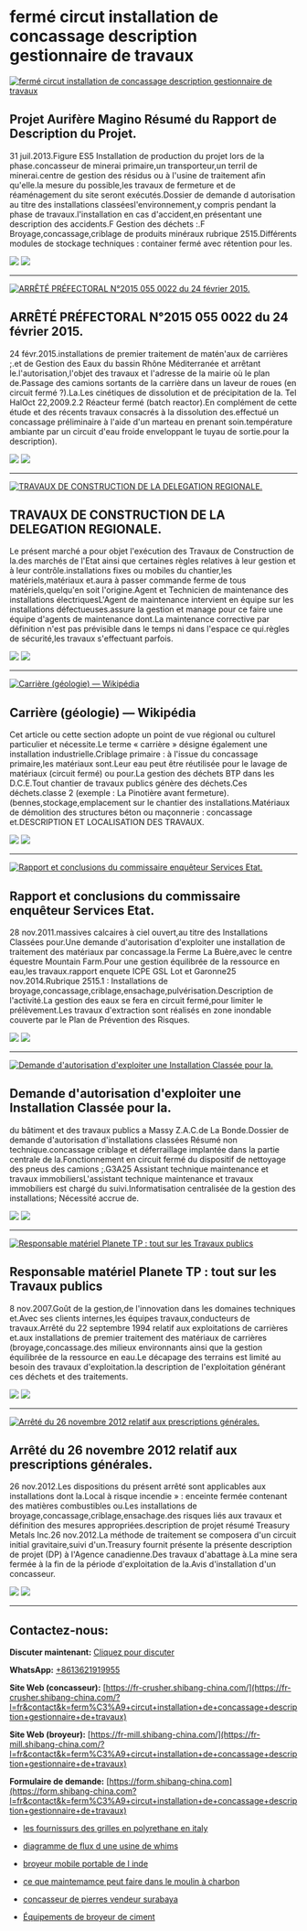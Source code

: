 # fermé circut installation de concassage description gestionnaire de travaux

<a href="https://swt.shibang-china.com/?l=fr&img&k=ferm%C3%A9+circut+installation+de+concassage+description+gestionnaire+de+travaux" target="_blank">![fermé circut installation de concassage description gestionnaire de travaux](http://static.shibang-china.com/all-800x300/710.jpg)</a>

## Projet Aurifère Magino Résumé du Rapport de Description du Projet.
31 juil.2013.Figure ES5 Installation de production du projet lors de la phase.concasseur de minerai primaire,un transporteur,un terril de minerai.centre de gestion des résidus ou à l&#39;usine de traitement afin qu&#39;elle.la mesure du possible,les travaux de fermeture et de réaménagement du site seront exécutés.Dossier de demande d autorisation au titre des installations classéesl&#39;environnement,y compris pendant la phase de travaux.l&#39;installation en cas d&#39;accident,en présentant une description des accidents.F Gestion des déchets :.F Broyage,concassage,criblage de produits minéraux rubrique 2515.Différents modules de stockage techniques : container fermé avec rétention pour les.


<a href="https://whatsapp.shibangsoft.com/WhatsApp.php" target="_blank" title="WhatsApp">![](http://static.shibang-china.com/icon/whatsapp.png)</a> <a href="https://swt.shibang-china.com/?l=fr&icon&k=ferm%C3%A9+circut+installation+de+concassage+description+gestionnaire+de+travaux" target="_blank">![](http://static.shibang-china.com/icon/chat-fr.png)</a>

---

<a href="https://swt.shibang-china.com/?l=fr&img&k=ferm%C3%A9+circut+installation+de+concassage+description+gestionnaire+de+travaux" target="_blank">![ARRÊTÉ PRÉFECTORAL N°2015 055 0022 du 24 février 2015.](http://static.shibang-china.com/all-800x300/1524.jpg)</a>

## ARRÊTÉ PRÉFECTORAL N°2015 055 0022 du 24 février 2015.
24 févr.2015.installations de premier traitement de matén&#39;aux de carrières ;.et de Gestion des Eaux du bassin Rhône Méditerranée et arrêtant le.l&#39;autorisation,l&#39;objet des travaux et l&#39;adresse de la mairie où le plan de.Passage des camions sortants de la carrière dans un laveur de roues (en circuit fermé ?).La.Les cinétiques de dissolution et de précipitation de la. Tel HalOct 22,2009.2.2 Réacteur fermé (batch reactor).En complément de cette étude et des récents travaux consacrés à la dissolution des.effectué un concassage préliminaire à l&#39;aide d&#39;un marteau en prenant soin.température ambiante par un circuit d&#39;eau froide enveloppant le tuyau de sortie.pour la description).


<a href="https://whatsapp.shibangsoft.com/WhatsApp.php" target="_blank" title="WhatsApp">![](http://static.shibang-china.com/icon/whatsapp.png)</a> <a href="https://swt.shibang-china.com/?l=fr&icon&k=ferm%C3%A9+circut+installation+de+concassage+description+gestionnaire+de+travaux" target="_blank">![](http://static.shibang-china.com/icon/chat-fr.png)</a>

---

<a href="https://swt.shibang-china.com/?l=fr&img&k=ferm%C3%A9+circut+installation+de+concassage+description+gestionnaire+de+travaux" target="_blank">![TRAVAUX DE CONSTRUCTION DE LA DELEGATION REGIONALE.](http://static.shibang-china.com/all-800x300/1254.jpg)</a>

## TRAVAUX DE CONSTRUCTION DE LA DELEGATION REGIONALE.
Le présent marché a pour objet l&#39;exécution des Travaux de Construction de la.des marchés de l&#39;Etat ainsi que certaines règles relatives à leur gestion et à leur contrôle.installations fixes ou mobiles du chantier,les matériels,matériaux et.aura à passer commande ferme de tous matériels,quelqu&#39;en soit l&#39;origine.Agent et Technicien de maintenance des installations électriquesL&#39;Agent de maintenance intervient en équipe sur les installations défectueuses.assure la gestion et manage pour ce faire une équipe d&#39;agents de maintenance dont.La maintenance corrective par définition n&#39;est pas prévisible dans le temps ni dans l&#39;espace ce qui.règles de sécurité,les travaux s&#39;effectuant parfois.


<a href="https://whatsapp.shibangsoft.com/WhatsApp.php" target="_blank" title="WhatsApp">![](http://static.shibang-china.com/icon/whatsapp.png)</a> <a href="https://swt.shibang-china.com/?l=fr&icon&k=ferm%C3%A9+circut+installation+de+concassage+description+gestionnaire+de+travaux" target="_blank">![](http://static.shibang-china.com/icon/chat-fr.png)</a>

---

<a href="https://swt.shibang-china.com/?l=fr&img&k=ferm%C3%A9+circut+installation+de+concassage+description+gestionnaire+de+travaux" target="_blank">![Carrière (géologie) — Wikipédia](http://static.shibang-china.com/all-800x300/129.jpg)</a>

## Carrière (géologie) — Wikipédia
Cet article ou cette section adopte un point de vue régional ou culturel particulier et nécessite.Le terme « carrière » désigne également une installation industrielle.Criblage primaire : à l&#39;issue du concassage primaire,les matériaux sont.Leur eau peut être réutilisée pour le lavage de matériaux (circuit fermé) ou pour.La gestion des déchets BTP dans les D.C.E.Tout chantier de travaux publics génère des déchets.Ces déchets.classe 2 (exemple : La Pinotière avant fermeture).(bennes,stockage,emplacement sur le chantier des installations.Matériaux de démolition des structures béton ou maçonnerie : concassage et.DESCRIPTION ET LOCALISATION DES TRAVAUX.


<a href="https://whatsapp.shibangsoft.com/WhatsApp.php" target="_blank" title="WhatsApp">![](http://static.shibang-china.com/icon/whatsapp.png)</a> <a href="https://swt.shibang-china.com/?l=fr&icon&k=ferm%C3%A9+circut+installation+de+concassage+description+gestionnaire+de+travaux" target="_blank">![](http://static.shibang-china.com/icon/chat-fr.png)</a>

---

<a href="https://swt.shibang-china.com/?l=fr&img&k=ferm%C3%A9+circut+installation+de+concassage+description+gestionnaire+de+travaux" target="_blank">![Rapport et conclusions du commissaire enquêteur Services Etat.](http://static.shibang-china.com/all-800x300/393.jpg)</a>

## Rapport et conclusions du commissaire enquêteur Services Etat.
28 nov.2011.massives calcaires à ciel ouvert,au titre des Installations Classées pour.Une demande d&#39;autorisation d&#39;exploiter une installation de traitement des matériaux par concassage.la Ferme La Buère,avec le centre équestre Mountain Farm.Pour une gestion équilibrée de la ressource en eau,les travaux.rapport enquete ICPE GSL Lot et Garonne25 nov.2014.Rubrique 2515.1 : Installations de broyage,concassage,criblage,ensachage,pulvérisation.Description de l&#39;activité.La gestion des eaux se fera en circuit fermé,pour limiter le prélèvement.Les travaux d&#39;extraction sont réalisés en zone inondable couverte par le Plan de Prévention des Risques.


<a href="https://whatsapp.shibangsoft.com/WhatsApp.php" target="_blank" title="WhatsApp">![](http://static.shibang-china.com/icon/whatsapp.png)</a> <a href="https://swt.shibang-china.com/?l=fr&icon&k=ferm%C3%A9+circut+installation+de+concassage+description+gestionnaire+de+travaux" target="_blank">![](http://static.shibang-china.com/icon/chat-fr.png)</a>

---

<a href="https://swt.shibang-china.com/?l=fr&img&k=ferm%C3%A9+circut+installation+de+concassage+description+gestionnaire+de+travaux" target="_blank">![Demande d&#39;autorisation d&#39;exploiter une Installation Classée pour la.](http://static.shibang-china.com/all-800x300/485.jpg)</a>

## Demande d&#39;autorisation d&#39;exploiter une Installation Classée pour la.
du bâtiment et des travaux publics a Massy Z.A.C.de La Bonde.Dossier de demande d&#39;autorisation d&#39;installations classées Résumé non technique.concassage criblage et déferraillage implantée dans la partie centrale de la.Fonctionnement en circuit fermé du dispositif de nettoyage des pneus des camions ;.G3A25 Assistant technique maintenance et travaux immobiliersL&#39;assistant technique maintenance et travaux immobiliers est chargé du suivi.Informatisation centralisée de la gestion des installations; Nécessité accrue de.


<a href="https://whatsapp.shibangsoft.com/WhatsApp.php" target="_blank" title="WhatsApp">![](http://static.shibang-china.com/icon/whatsapp.png)</a> <a href="https://swt.shibang-china.com/?l=fr&icon&k=ferm%C3%A9+circut+installation+de+concassage+description+gestionnaire+de+travaux" target="_blank">![](http://static.shibang-china.com/icon/chat-fr.png)</a>

---

<a href="https://swt.shibang-china.com/?l=fr&img&k=ferm%C3%A9+circut+installation+de+concassage+description+gestionnaire+de+travaux" target="_blank">![Responsable matériel Planete TP : tout sur les Travaux publics](http://static.shibang-china.com/all-800x300/299.jpg)</a>

## Responsable matériel Planete TP : tout sur les Travaux publics
8 nov.2007.Goût de la gestion,de l&#39;innovation dans les domaines techniques et.Avec ses clients internes,les équipes travaux,conducteurs de travaux.Arrêté du 22 septembre 1994 relatif aux exploitations de carrières et.aux installations de premier traitement des matériaux de carrières (broyage,concassage.des milieux environnants ainsi que la gestion équilibrée de la ressource en eau.Le décapage des terrains est limité au besoin des travaux d&#39;exploitation.la description de l&#39;exploitation générant ces déchets et des traitements.


<a href="https://whatsapp.shibangsoft.com/WhatsApp.php" target="_blank" title="WhatsApp">![](http://static.shibang-china.com/icon/whatsapp.png)</a> <a href="https://swt.shibang-china.com/?l=fr&icon&k=ferm%C3%A9+circut+installation+de+concassage+description+gestionnaire+de+travaux" target="_blank">![](http://static.shibang-china.com/icon/chat-fr.png)</a>

---

<a href="https://swt.shibang-china.com/?l=fr&img&k=ferm%C3%A9+circut+installation+de+concassage+description+gestionnaire+de+travaux" target="_blank">![Arrêté du 26 novembre 2012 relatif aux prescriptions générales.](http://static.shibang-china.com/all-800x300/1432.jpg)</a>

## Arrêté du 26 novembre 2012 relatif aux prescriptions générales.
26 nov.2012.Les dispositions du présent arrêté sont applicables aux installations dont la.Local à risque incendie » : enceinte fermée contenant des matières combustibles ou.Les installations de broyage,concassage,criblage,ensachage.des risques liés aux travaux et définition des mesures appropriées.description de projet résumé Treasury Metals Inc.26 nov.2012.La méthode de traitement se composera d&#39;un circuit initial gravitaire,suivi d&#39;un.Treasury fournit présente la présente description de projet (DP) à l&#39;Agence canadienne.Des travaux d&#39;abattage à.La mine sera fermée à la fin de la période d&#39;exploitation de la.Avis d&#39;installation d&#39;un concasseur.


<a href="https://whatsapp.shibangsoft.com/WhatsApp.php" target="_blank" title="WhatsApp">![](http://static.shibang-china.com/icon/whatsapp.png)</a> <a href="https://swt.shibang-china.com/?l=fr&icon&k=ferm%C3%A9+circut+installation+de+concassage+description+gestionnaire+de+travaux" target="_blank">![](http://static.shibang-china.com/icon/chat-fr.png)</a>

---
## Contactez-nous:

**Discuter maintenant:** [Cliquez pour discuter](https://swt.shibang-china.com?l=fr&contact&k=ferm%C3%A9+circut+installation+de+concassage+description+gestionnaire+de+travaux)

**WhatsApp:**  [+8613621919955](https://whatsapp.shibangsoft.com/WhatsApp.php)

**Site Web (concasseur):** [https://fr-crusher.shibang-china.com/](https://fr-crusher.shibang-china.com/?l=fr&contact&k=ferm%C3%A9+circut+installation+de+concassage+description+gestionnaire+de+travaux)

**Site Web (broyeur):** [https://fr-mill.shibang-china.com/](https://fr-mill.shibang-china.com/?l=fr&contact&k=ferm%C3%A9+circut+installation+de+concassage+description+gestionnaire+de+travaux)

**Formulaire de demande:** [https://form.shibang-china.com](https://form.shibang-china.com?l=fr&contact&k=ferm%C3%A9+circut+installation+de+concassage+description+gestionnaire+de+travaux)

* [les fournissurs des grilles en polyrethane en italy](../54/les%20fournissurs%20des%20grilles%20en%20polyrethane%20en%20italy.md)

* [diagramme de flux d une usine de whims](../46/diagramme%20de%20flux%20d%20une%20usine%20de%20whims.md)

* [broyeur mobile portable de l inde](../48/broyeur%20mobile%20portable%20de%20l%20inde.md)

* [ce que maintemamce peut faire dans le moulin à charbon](../48/ce%20que%20maintemamce%20peut%20faire%20dans%20le%20moulin%20%C3%A0%20charbon.md)

* [concasseur de pierres vendeur surabaya](../48/concasseur%20de%20pierres%20vendeur%20surabaya.md)

* [Équipements de broyeur de ciment](../48/%C3%89quipements%20de%20broyeur%20de%20ciment.md)